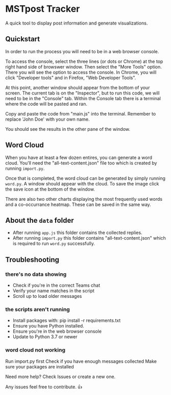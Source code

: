# MSTpost Tracker

A quick tool to display post information and generate visualizations.

## Quickstart
In order to run the process you will need to be in a web browser console. 

To access the console, select the three lines (or dots or Chrome) at the top right hand side of browswer window. Then select the "More Tools" option. There you will see the option to access the console. In Chrome, you will click "Developer tools" and in Firefox, "Web Developer Tools".

At this point, another window should appear from the bottom of your screen. The current tab is on the "Inspector", but to run this code, we will need to be in the "Console" tab. Within the Console tab there is a terminal where the code will be pasted and ran. 

Copy and paste the code from "main.js" into the terminal. Remember to replace 'John Doe' with your own name.

You should see the results in the other pane of the window.

## Word Cloud
When you have at least a few dozen entires, you can generate a word cloud. You'll need the "all-text-content.json" file too which is created by running `import.py`.

Once that is completed, the word cloud can be generated by simply running `word.py`. A window should appear with the cloud. To save the image click the save icon at the bottom of the window.

There are also two other charts displaying the most frequently used words and a co-occurrance heatmap. These can be saved in the same way.

## About the `data` folder
- After running `app.js` this folder contains the collected replies.
- After running `import.py` this folder contains "all-text-content.json" which is required to run `word.py` successfully.

## Troubleshooting
### there's no data showing
- Check if you're in the correct Teams chat
- Verify your name matches in the script
- Scroll up to load older messages

### the scripts aren't running
- Install packages with: pip install -r requirements.txt
- Ensure you have Python installed.
- Ensure you're in the web browser console
- Update to Python 3.7 or newer
  
### word cloud not working
Run import.py first
Check if you have enough messages collected
Make sure your packages are installed

Need more help? Check Issues or create a new one.

Any issues feel free to contribute. 👍
